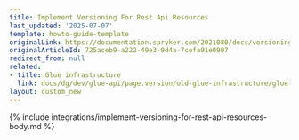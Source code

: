 ```yaml
---
title: Implement Versioning For Rest Api Resources
last_updated: '2025-07-07'
template: howto-guide-template
originalLink: https://documentation.spryker.com/2021080/docs/versioning-rest-api-resources
originalArticleId: 725aceb9-a222-49e3-9d4a-7cefa91e0907
redirect_from: null
related:
- title: Glue infrastructure
  link: docs/dg/dev/glue-api/page.version/old-glue-infrastructure/glue-infrastructure.html
layout: custom_new
---
```


{% include integrations/implement-versioning-for-rest-api-resources-body.md %}
